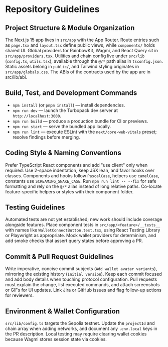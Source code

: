 # Repository Guidelines

## Project Structure & Module Organization
The Next.js 15 app lives in `src/app` with the App Router. Route entries such as `page.tsx` and `layout.tsx` define public views, while `components/` holds shared UI. Global providers for RainbowKit, Wagmi, and React Query sit in `src/app/providers.tsx`. Utilities and chain config live under `src/lib` (`config.ts`, `utils.tsx`), available through the `@/*` path alias in `tsconfig.json`. Static assets belong in `public/`, and Tailwind styling originates in `src/app/globals.css`. The ABIs of the contracts used by the app are in src/lib/abi.

## Build, Test, and Development Commands
- `npm install` (or `pnpm install`) — install dependencies.
- `npm run dev` — launch the Turbopack dev server at `http://localhost:3000`.
- `npm run build` — produce a production bundle for CI or previews.
- `npm run start` — serve the bundled app locally.
- `npm run lint` — execute ESLint with the `next/core-web-vitals` preset; resolve findings before merging.

## Coding Style & Naming Conventions
Prefer TypeScript React components and add "use client" only when required. Use 2-space indentation, keep JSX lean, and favor hooks over classes. Components and hooks follow `PascalCase`, helpers use `camelCase`, constants use `SCREAMING_SNAKE_CASE`. Run `npm run lint -- --fix` for safe formatting and rely on the `@/*` alias instead of long relative paths. Co-locate feature-specific helpers or styles with their component folder.

## Testing Guidelines
Automated tests are not yet established; new work should include coverage alongside features. Place component tests in `src/app/<feature>/__tests__` with names like `WalletConnectButton.test.tsx`, using React Testing Library or Playwright as appropriate. Mock wallet providers for determinism, and add smoke checks that assert query states before approving a PR.

## Commit & Pull Request Guidelines
Write imperative, concise commit subjects (`Add wallet avatar variants`), mirroring the existing history (`Initial version`). Keep each commit focused and add body details when touching protocol configuration. Pull requests must explain the change, list executed commands, and attach screenshots or GIFs for UI updates. Link Jira or GitHub issues and flag follow-up actions for reviewers.

## Environment & Wallet Configuration
`src/lib/config.ts` targets the Sepolia testnet. Update the `projectId` and chain array when adding networks, and document any `.env.local` keys in the PR description. Local testing may require clearing wallet cookies because Wagmi stores session state via cookies.
